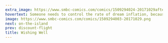 ```yaml
---
extra_image: https://www.smbc-comics.com/comics/1509294024-20171029after.png
hovertext: Someone needs to control the rate of dream inflation, because it's making us all crazy.
image: https://www.smbc-comics.com/comics/1509294003-20171029.png
next: on-the-island
prev: discount-flight
title: Wishing Well
---
```

